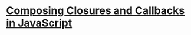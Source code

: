 # [Composing Closures and Callbacks in JavaScript](https://egghead.io/courses/composing-closures-and-callbacks-in-javascript)
